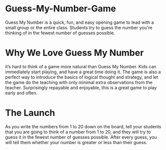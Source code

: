# Guess-My-Number-Game

Guess My Number is a quick, fun, and easy opening game to lead with a small group or the entire class. Students try to guess the number you're thinking of in the fewest number of guesses possible.

# Why We Love Guess My Number
it’s hard to think of a game more natural than Guess My Number. Kids can immediately start playing, and have a great time doing it. The game is also a perfect way to introduce the basics of logical thought and strategy, and let the game do the teaching with only minimal extra observations from the teacher. Surprisingly repayable and enjoyable, this is a great game to play early and often.

# The Launch
As you write the numbers from 1 to 20 down on the board, tell your students that you are going to think of a number from 1 to 20, and they will try to guess it in the fewest number of guesses possible. After every guess, you will tell them whether your number is greater or less than their guess.

